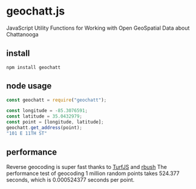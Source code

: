 # geochatt.js
JavaScript Utility Functions for Working with Open GeoSpatial Data about Chattanooga

## install
```
npm install geochatt
```

## node usage
```js
const geochatt = require("geochatt");

const longitude = -85.3076591;
const latitude = 35.0432979;
const point = [longitude, latitude];
geochatt.get_address(point);
"101 E 11TH ST"
```

## performance
Reverse geocoding is super fast thanks to [TurfJS](https://turfjs.org/) and [rbush](https://github.com/mourner/rbush)
The performance test of geocoding 1 million random points takes 524.377 seconds, which is 0.000524377 seconds per point.
